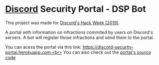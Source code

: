 # <a href="http://discord.app">Discord</a> Security Portal - DSP Bot
This project was made for <a href="https://blog.discordapp.com/discord-community-hack-week-build-and-create-alongside-us-6b2a7b7bba33">Discord's Hack Week (2019)</a>.

A portal with information on infractions commited by users on Discord's servers. A bot will register those infractions and send them to the portal.

You can acess the portal via this link: https://discord-security-portal.herokuapp.com.<br>
You can also check out the <a href="https://github.com/saulojoab/Discord-Security-Portal/tree/webapp">portal's source code</a> 
